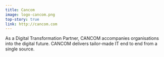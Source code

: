 ```yaml
---
title: Cancom
image: logo-cancom.png
top-story: true
link: http://cancom.com
---
```


As a Digital Transformation Partner, CANCOM accompanies organisations into the digital future. CANCOM delivers tailor-made IT end to end from a single source.
